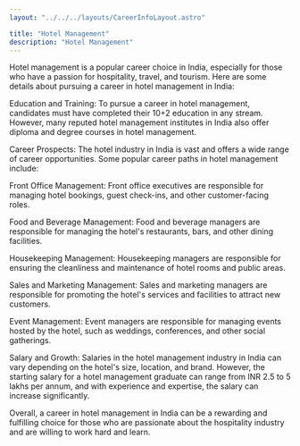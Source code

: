```yaml
---
layout: "../../../layouts/CareerInfoLayout.astro"

title: "Hotel Management"
description: "Hotel Management"
---
```


Hotel management is a popular career choice in India, especially for those who have a passion for hospitality, travel, and tourism. Here are some details about pursuing a career in hotel management in India:

Education and Training: To pursue a career in hotel management, candidates must have completed their 10+2 education in any stream. However, many reputed hotel management institutes in India also offer diploma and degree courses in hotel management.

Career Prospects: The hotel industry in India is vast and offers a wide range of career opportunities. Some popular career paths in hotel management include:

Front Office Management: Front office executives are responsible for managing hotel bookings, guest check-ins, and other customer-facing roles.

Food and Beverage Management: Food and beverage managers are responsible for managing the hotel's restaurants, bars, and other dining facilities.

Housekeeping Management: Housekeeping managers are responsible for ensuring the cleanliness and maintenance of hotel rooms and public areas.

Sales and Marketing Management: Sales and marketing managers are responsible for promoting the hotel's services and facilities to attract new customers.

Event Management: Event managers are responsible for managing events hosted by the hotel, such as weddings, conferences, and other social gatherings.

Salary and Growth: Salaries in the hotel management industry in India can vary depending on the hotel's size, location, and brand. However, the starting salary for a hotel management graduate can range from INR 2.5 to 5 lakhs per annum, and with experience and expertise, the salary can increase significantly.

Overall, a career in hotel management in India can be a rewarding and fulfilling choice for those who are passionate about the hospitality industry and are willing to work hard and learn.
